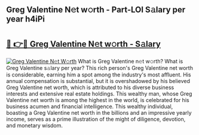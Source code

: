 ## Greg Valentine N𝚎t w𝚘rth - Part-LOI S𝚊lary per year h4iPi

# <h2><a href="http://gc0ef2n.nevu.top/?p=Greg+Valentine">🔗 👉🔴 Greg Valentine N𝚎t w𝚘rth - S𝚊lary</a></h2>

[![Greg Valentine N𝚎t W𝚘rth](https://i.imgur.com/Oavwk0R.jpeg)](http://gc0ef2n.nevu.top/?p=Greg+Valentine)
What is Greg Valentine n𝚎t w𝚘rth? What is Greg Valentine s𝚊lary per year?
This rich person's Greg Valentine net worth is considerable, earning him a spot among the industry's most affluent. His annual compensation is substantial, but it is overshadowed by his believed Greg Valentine net worth, which is attributed to his diverse business interests and extensive real estate holdings. This wealthy man, whose Greg Valentine net worth is among the highest in the world, is celebrated for his business acumen and financial intelligence. This wealthy individual, boasting a Greg Valentine net worth in the billions and an impressive yearly income, serves as a prime illustration of the might of diligence, devotion, and monetary wisdom.

